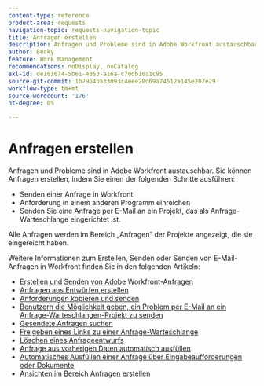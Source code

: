 ```yaml
---
content-type: reference
product-area: requests
navigation-topic: requests-navigation-topic
title: Anfragen erstellen
description: Anfragen und Probleme sind in Adobe Workfront austauschbar. Sie können Anfragen erstellen, indem Sie eine Anfrage in Workfront senden, eine Anfrage in einem anderen Programm senden oder eine Anfrage per E-Mail an ein Projekt senden, das als Anfrage-Warteschlange eingerichtet ist.
author: Becky
feature: Work Management
recommendations: noDisplay, noCatalog
exl-id: de161674-5b61-4853-a16a-c70db10a1c95
source-git-commit: 1b7964b533093c4eee20d69a74512a145e207e29
workflow-type: tm+mt
source-wordcount: '176'
ht-degree: 0%

---
```


# Anfragen erstellen

<!--
{{highlighted-preview}}
-->

Anfragen und Probleme sind in Adobe Workfront austauschbar. Sie können Anfragen erstellen, indem Sie einen der folgenden Schritte ausführen:

* Senden einer Anfrage in Workfront
* Anforderung in einem anderen Programm einreichen
* Senden Sie eine Anfrage per E-Mail an ein Projekt, das als Anfrage-Warteschlange eingerichtet ist.

Alle Anfragen werden im Bereich „Anfragen“ der Projekte angezeigt, die sie eingereicht haben.

Weitere Informationen zum Erstellen, Senden oder Senden von E-Mail-Anfragen in Workfront finden Sie in den folgenden Artikeln:

* [Erstellen und Senden von Adobe Workfront-Anfragen](../../../manage-work/requests/create-requests/create-submit-requests.md)
* [Anfragen aus Entwürfen erstellen](../../../manage-work/requests/create-requests/create-requests-from-drafts.md)
* [Anforderungen kopieren und senden](../../../manage-work/requests/create-requests/copy-and-submit-requests.md)
* [Benutzern die Möglichkeit geben, ein Problem per E-Mail an ein Anfrage-Warteschlangen-Projekt zu senden](../../../manage-work/requests/create-requests/enable-email-issues-into-projects.md)
* [Gesendete Anfragen suchen](../../../manage-work/requests/create-requests/locate-submitted-requests.md)
* [Freigeben eines Links zu einer Anfrage-Warteschlange](../../../manage-work/requests/create-requests/share-link-to-request-queue.md)
* [Löschen eines Anfrageentwurfs](../../../manage-work/requests/create-requests/delete-request-draft.md)
* [Anfrage aus vorherigen Daten automatisch ausfüllen](/help/quicksilver/manage-work/requests/create-requests/autofill-suggestions-from-previous.md)
* [Automatisches Ausfüllen einer Anfrage über Eingabeaufforderungen oder Dokumente](/help/quicksilver/manage-work/requests/create-requests/autofill-from-prompt-document.md)
* [Ansichten im Bereich Anfragen erstellen](/help/quicksilver/manage-work/requests/create-requests/create-views-for-requests-list.md)
